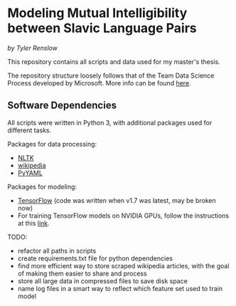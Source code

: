 # Modeling Mutual Intelligibility between Slavic Language Pairs
*by Tyler Renslow*

This repository contains all scripts and data used for my master's thesis.

The repository structure loosely follows that of the Team Data Science Process developed by Microsoft. More info can be found [here](https://docs.microsoft.com/en-us/azure/machine-learning/team-data-science-process/overview).

## Software Dependencies
All scripts were written in Python 3, with additional packages used for different tasks.

Packages for data processing:
- [NLTK](https://www.nltk.org/install.html)
- [wikipedia](https://pypi.org/project/wikipedia/)
- [PyYAML](https://pyyaml.org/wiki/PyYAMLDocumentation)

Packages for modeling:
- [TensorFlow](https://www.tensorflow.org/install) (code was written when v1.7 was latest, may be broken now)
- For training TensorFlow models on NVIDIA GPUs, follow the instructions at this [link](https://www.tensorflow.org/install/gpu).

TODO:

- refactor all paths in scripts
- create requirements.txt file for python dependencies
- find more efficient way to store scraped wikipedia articles, with the goal of making them easier to share and process
- store all large data in compressed files to save disk space
- name log files in a smart way to reflect which feature set used to train model

